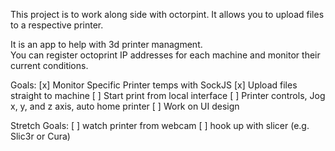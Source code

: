 This project is to work along side with octorpint.  It allows you to upload files to a respective printer.

It is an app to help with 3d printer managment.  
You can register octoprint IP addresses for each machine and monitor their current conditions.

Goals:
[x] Monitor Specific Printer temps with SockJS
[x] Upload files straight to machine
[ ] Start print from local interface
[ ] Printer controls, Jog x, y, and z axis, auto home printer
[ ] Work on UI design

Stretch Goals:
[ ] watch printer from webcam
[ ] hook up with slicer (e.g. Slic3r or Cura)